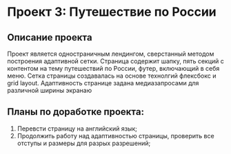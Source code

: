 # Проект 3: Путешествие по России

## Описание проекта 

Проект является одностраничным лендингом, сверстанный методом построения адаптивной сетки. Страница содержит шапку, пять секций с контентом на тему путешествий по России, футер, включающий в себя меню. 
Сетка страницы создавалась на основе технолгий флексбокс и grid layout. 
Адаптивность странице задана медиазапросами для различной ширины экранаю

## Планы по доработке проекта:

1. Перевсти страницу на английский язык;
2. Продолжить работу над адаптивностью страницы, проверить все отступы и размеры для разрых разрешений;